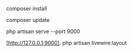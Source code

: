 


composer install

composer update


 php artisan serve --port 9000

 [http://127.0.0.1:9000].
php artisan livewire:layout

